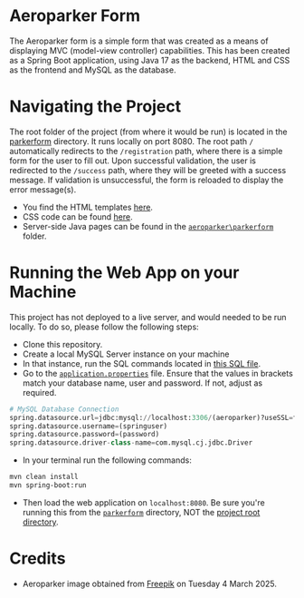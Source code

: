 # Aeroparker Form

The Aeroparker form is a simple form that was created as a means of displaying MVC (model-view controller) capabilities. This has been created as a Spring Boot application, using Java 17 as the backend, HTML and CSS as the frontend and MySQL as the database.

# Navigating the Project

The root folder of the project (from where it would be run) is located in the [parkerform](./parkerform/) directory. It runs locally on port 8080. The root path `/` automatically redirects to the `/registration` path, where there is a simple form for the user to fill out. Upon successful validation, the user is redirected to the `/success` path, where they will be greeted with a success message. If validation is unsuccessful, the form is reloaded to display the error message(s).

- You find the HTML templates [here](./parkerform/src/main/resources/templates/).
- CSS code can be found [here](./parkerform/src/main/resources/static/css/).
- Server-side Java pages can be found in the [`aeroparker\parkerform`](./parkerform/src/main/java/com/aeroparker/parkerform/) folder.

# Running the Web App on your Machine

This project has not deployed to a live server, and would needed to be run locally. To do so, please follow the following steps:

- Clone this repository.
- Create a local MySQL Server instance on your machine
- In that instance, run the SQL commands located in [this SQL file](./database_sql_commands.sql).
- Go to the [`application.properties`](./parkerform\src\main\resources\application.properties) file. Ensure that the values in brackets match your database name, user and password. If not, adjust as required.
``` Python
# MySQL Database Connection
spring.datasource.url=jdbc:mysql://localhost:3306/(aeroparker)?useSSL=false&serverTimezone=UTC&allowPublicKeyRetrieval=true
spring.datasource.username=(springuser)
spring.datasource.password=(password)
spring.datasource.driver-class-name=com.mysql.cj.jdbc.Driver
```
- In your terminal run the following commands:
``` bash
mvn clean install
mvn spring-boot:run
```
- Then load the web application on `localhost:8080`. Be sure you're running this from the [`parkerform`](./parkerform/) directory, NOT the [project root directory](./).


# Credits

- Aeroparker image obtained from [Freepik](https://www.freepik.com/free-vector/airplane-cartoon-sticker-white-background_20771046.htm) on Tuesday 4 March 2025.